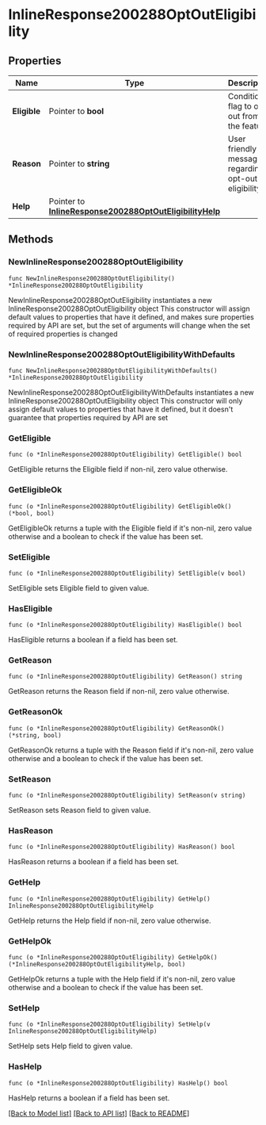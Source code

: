 # InlineResponse200288OptOutEligibility

## Properties

Name | Type | Description | Notes
------------ | ------------- | ------------- | -------------
**Eligible** | Pointer to **bool** | Condition flag to opt out from the feature | [optional] 
**Reason** | Pointer to **string** | User friendly message regarding opt-out eligibility | [optional] 
**Help** | Pointer to [**InlineResponse200288OptOutEligibilityHelp**](InlineResponse200288OptOutEligibilityHelp.md) |  | [optional] 

## Methods

### NewInlineResponse200288OptOutEligibility

`func NewInlineResponse200288OptOutEligibility() *InlineResponse200288OptOutEligibility`

NewInlineResponse200288OptOutEligibility instantiates a new InlineResponse200288OptOutEligibility object
This constructor will assign default values to properties that have it defined,
and makes sure properties required by API are set, but the set of arguments
will change when the set of required properties is changed

### NewInlineResponse200288OptOutEligibilityWithDefaults

`func NewInlineResponse200288OptOutEligibilityWithDefaults() *InlineResponse200288OptOutEligibility`

NewInlineResponse200288OptOutEligibilityWithDefaults instantiates a new InlineResponse200288OptOutEligibility object
This constructor will only assign default values to properties that have it defined,
but it doesn't guarantee that properties required by API are set

### GetEligible

`func (o *InlineResponse200288OptOutEligibility) GetEligible() bool`

GetEligible returns the Eligible field if non-nil, zero value otherwise.

### GetEligibleOk

`func (o *InlineResponse200288OptOutEligibility) GetEligibleOk() (*bool, bool)`

GetEligibleOk returns a tuple with the Eligible field if it's non-nil, zero value otherwise
and a boolean to check if the value has been set.

### SetEligible

`func (o *InlineResponse200288OptOutEligibility) SetEligible(v bool)`

SetEligible sets Eligible field to given value.

### HasEligible

`func (o *InlineResponse200288OptOutEligibility) HasEligible() bool`

HasEligible returns a boolean if a field has been set.

### GetReason

`func (o *InlineResponse200288OptOutEligibility) GetReason() string`

GetReason returns the Reason field if non-nil, zero value otherwise.

### GetReasonOk

`func (o *InlineResponse200288OptOutEligibility) GetReasonOk() (*string, bool)`

GetReasonOk returns a tuple with the Reason field if it's non-nil, zero value otherwise
and a boolean to check if the value has been set.

### SetReason

`func (o *InlineResponse200288OptOutEligibility) SetReason(v string)`

SetReason sets Reason field to given value.

### HasReason

`func (o *InlineResponse200288OptOutEligibility) HasReason() bool`

HasReason returns a boolean if a field has been set.

### GetHelp

`func (o *InlineResponse200288OptOutEligibility) GetHelp() InlineResponse200288OptOutEligibilityHelp`

GetHelp returns the Help field if non-nil, zero value otherwise.

### GetHelpOk

`func (o *InlineResponse200288OptOutEligibility) GetHelpOk() (*InlineResponse200288OptOutEligibilityHelp, bool)`

GetHelpOk returns a tuple with the Help field if it's non-nil, zero value otherwise
and a boolean to check if the value has been set.

### SetHelp

`func (o *InlineResponse200288OptOutEligibility) SetHelp(v InlineResponse200288OptOutEligibilityHelp)`

SetHelp sets Help field to given value.

### HasHelp

`func (o *InlineResponse200288OptOutEligibility) HasHelp() bool`

HasHelp returns a boolean if a field has been set.


[[Back to Model list]](../README.md#documentation-for-models) [[Back to API list]](../README.md#documentation-for-api-endpoints) [[Back to README]](../README.md)


